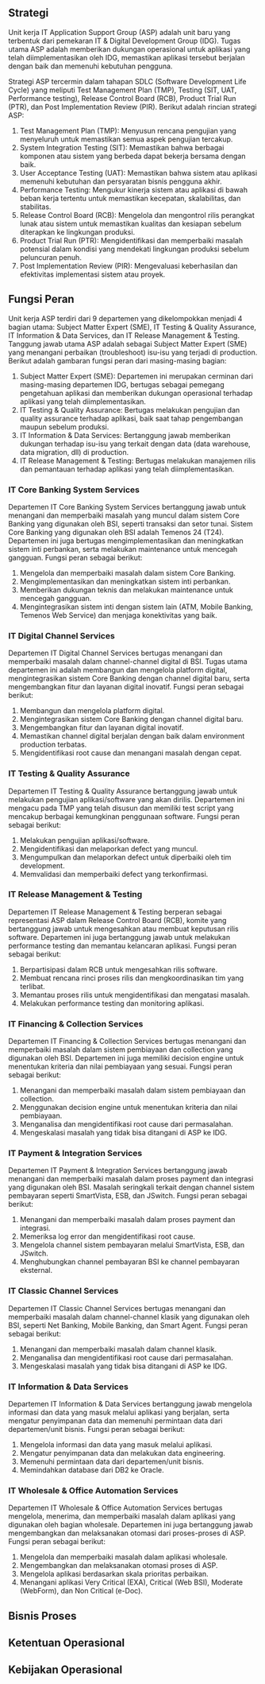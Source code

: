 ## Strategi

Unit kerja IT Application Support Group (ASP) adalah unit baru yang terbentuk dari pemekaran IT & Digital Development Group (IDG). Tugas utama ASP adalah memberikan dukungan operasional untuk aplikasi yang telah diimplementasikan oleh IDG, memastikan aplikasi tersebut berjalan dengan baik dan memenuhi kebutuhan pengguna.

Strategi ASP tercermin dalam tahapan SDLC (Software Development Life Cycle) yang meliputi Test Management Plan (TMP), Testing (SIT, UAT, Performance testing), Release Control Board (RCB), Product Trial Run (PTR), dan Post Implementation Review (PIR). Berikut adalah rincian strategi ASP:

1. Test Management Plan (TMP): Menyusun rencana pengujian yang menyeluruh untuk memastikan semua aspek pengujian tercakup.
2. System Integration Testing (SIT): Memastikan bahwa berbagai komponen atau sistem yang berbeda dapat bekerja bersama dengan baik.
3. User Acceptance Testing (UAT): Memastikan bahwa sistem atau aplikasi memenuhi kebutuhan dan persyaratan bisnis pengguna akhir.
4. Performance Testing: Mengukur kinerja sistem atau aplikasi di bawah beban kerja tertentu untuk memastikan kecepatan, skalabilitas, dan stabilitas.
5. Release Control Board (RCB): Mengelola dan mengontrol rilis perangkat lunak atau sistem untuk memastikan kualitas dan kesiapan sebelum diterapkan ke lingkungan produksi.
6. Product Trial Run (PTR): Mengidentifikasi dan memperbaiki masalah potensial dalam kondisi yang mendekati lingkungan produksi sebelum peluncuran penuh.
7. Post Implementation Review (PIR): Mengevaluasi keberhasilan dan efektivitas implementasi sistem atau proyek.

## Fungsi Peran

Unit kerja ASP terdiri dari 9 departemen yang dikelompokkan menjadi 4 bagian utama: Subject Matter Expert (SME), IT Testing & Quality Assurance, IT Information & Data Services, dan IT Release Management & Testing. Tanggung jawab utama ASP adalah sebagai Subject Matter Expert (SME) yang menangani perbaikan (troubleshoot) isu-isu yang terjadi di production. Berikut adalah gambaran fungsi peran dari masing-masing bagian:

1. Subject Matter Expert (SME): Departemen ini merupakan cerminan dari masing-masing departemen IDG, bertugas sebagai pemegang pengetahuan aplikasi dan memberikan dukungan operasional terhadap aplikasi yang telah diimplementasikan.
2. IT Testing & Quality Assurance: Bertugas melakukan pengujian dan quality assurance terhadap aplikasi, baik saat tahap pengembangan maupun sebelum produksi.
3. IT Information & Data Services: Bertanggung jawab memberikan dukungan terhadap isu-isu yang terkait dengan data (data warehouse, data migration, dll) di production.
4. IT Release Management & Testing: Bertugas melakukan manajemen rilis dan pemantauan terhadap aplikasi yang telah diimplementasikan.

### IT Core Banking System Services

Departemen IT Core Banking System Services bertanggung jawab untuk menangani dan memperbaiki masalah yang muncul dalam sistem Core Banking yang digunakan oleh BSI, seperti transaksi dan setor tunai. Sistem Core Banking yang digunakan oleh BSI adalah Temenos 24 (T24). Departemen ini juga bertugas mengimplementasikan dan meningkatkan sistem inti perbankan, serta melakukan maintenance untuk mencegah gangguan. Fungsi peran sebagai berikut:
1. Mengelola dan memperbaiki masalah dalam sistem Core Banking.
2. Mengimplementasikan dan meningkatkan sistem inti perbankan.
3. Memberikan dukungan teknis dan melakukan maintenance untuk mencegah gangguan.
4. Mengintegrasikan sistem inti dengan sistem lain (ATM, Mobile Banking, Temenos Web Service) dan menjaga konektivitas yang baik.

### IT Digital Channel Services

Departemen IT Digital Channel Services bertugas menangani dan memperbaiki masalah dalam channel-channel digital di BSI. Tugas utama departemen ini adalah membangun dan mengelola platform digital, mengintegrasikan sistem Core Banking dengan channel digital baru, serta mengembangkan fitur dan layanan digital inovatif. Fungsi peran sebagai berikut:
1. Membangun dan mengelola platform digital.
2. Mengintegrasikan sistem Core Banking dengan channel digital baru.
3. Mengembangkan fitur dan layanan digital inovatif.
4. Memastikan channel digital berjalan dengan baik dalam environment production terbatas.
5. Mengidentifikasi root cause dan menangani masalah dengan cepat.

### IT Testing & Quality Assurance

Departemen IT Testing & Quality Assurance bertanggung jawab untuk melakukan pengujian aplikasi/software yang akan dirilis. Departemen ini mengacu pada TMP yang telah disusun dan memiliki test script yang mencakup berbagai kemungkinan penggunaan software. Fungsi peran sebagai berikut:
1. Melakukan pengujian aplikasi/software.
2. Mengidentifikasi dan melaporkan defect yang muncul.
3. Mengumpulkan dan melaporkan defect untuk diperbaiki oleh tim development.
4. Memvalidasi dan memperbaiki defect yang terkonfirmasi.

### IT Release Management & Testing

Departemen IT Release Management & Testing berperan sebagai representasi ASP dalam Release Control Board (RCB), komite yang bertanggung jawab untuk mengesahkan atau membuat keputusan rilis software. Departemen ini juga bertanggung jawab untuk melakukan performance testing dan memantau kelancaran aplikasi. Fungsi peran sebagai berikut:
1. Berpartisipasi dalam RCB untuk mengesahkan rilis software.
2. Membuat rencana rinci proses rilis dan mengkoordinasikan tim yang terlibat.
3. Memantau proses rilis untuk mengidentifikasi dan mengatasi masalah.
4. Melakukan performance testing dan monitoring aplikasi.

### IT Financing & Collection Services

Departemen IT Financing & Collection Services bertugas menangani dan memperbaiki masalah dalam sistem pembiayaan dan collection yang digunakan oleh BSI. Departemen ini juga memiliki decision engine untuk menentukan kriteria dan nilai pembiayaan yang sesuai. Fungsi peran sebagai berikut:
1. Menangani dan memperbaiki masalah dalam sistem pembiayaan dan collection.
2. Menggunakan decision engine untuk menentukan kriteria dan nilai pembiayaan.
3. Menganalisa dan mengidentifikasi root cause dari permasalahan.
4. Mengeskalasi masalah yang tidak bisa ditangani di ASP ke IDG.

### IT Payment & Integration Services

Departemen IT Payment & Integration Services bertanggung jawab menangani dan memperbaiki masalah dalam proses payment dan integrasi yang digunakan oleh BSI. Masalah seringkali terkait dengan channel sistem pembayaran seperti SmartVista, ESB, dan JSwitch. Fungsi peran sebagai berikut:
1. Menangani dan memperbaiki masalah dalam proses payment dan integrasi.
2. Memeriksa log error dan mengidentifikasi root cause.
3. Mengelola channel sistem pembayaran melalui SmartVista, ESB, dan JSwitch.
4. Menghubungkan channel pembayaran BSI ke channel pembayaran eksternal.

### IT Classic Channel Services

Departemen IT Classic Channel Services bertugas menangani dan memperbaiki masalah dalam channel-channel klasik yang digunakan oleh BSI, seperti Net Banking, Mobile Banking, dan Smart Agent. Fungsi peran sebagai berikut:
1. Menangani dan memperbaiki masalah dalam channel klasik.
2. Menganalisa dan mengidentifikasi root cause dari permasalahan.
3. Mengeskalasi masalah yang tidak bisa ditangani di ASP ke IDG.

### IT Information & Data Services

Departemen IT Information & Data Services bertanggung jawab mengelola informasi dan data yang masuk melalui aplikasi yang berjalan, serta mengatur penyimpanan data dan memenuhi permintaan data dari departemen/unit bisnis. Fungsi peran sebagai berikut:
1. Mengelola informasi dan data yang masuk melalui aplikasi.
2. Mengatur penyimpanan data dan melakukan data engineering.
3. Memenuhi permintaan data dari departemen/unit bisnis.
4. Memindahkan database dari DB2 ke Oracle.

### IT Wholesale & Office Automation Services

Departemen IT Wholesale & Office Automation Services bertugas mengelola, menerima, dan memperbaiki masalah dalam aplikasi yang digunakan oleh bagian wholesale. Departemen ini juga bertanggung jawab mengembangkan dan melaksanakan otomasi dari proses-proses di ASP. Fungsi peran sebagai berikut:
1. Mengelola dan memperbaiki masalah dalam aplikasi wholesale.
2. Mengembangkan dan melaksanakan otomasi proses di ASP.
3. Mengelola aplikasi berdasarkan skala prioritas perbaikan.
4. Menangani aplikasi Very Critical (EXA), Critical (Web BSI), Moderate (WebForm), dan Non Critical (e-Doc).

## Bisnis Proses

## Ketentuan Operasional

## Kebijakan Operasional